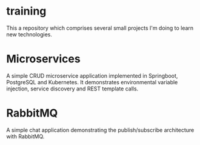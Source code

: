 # training

This a repository which comprises several small projects I'm doing to learn new technologies.

# Microservices

A simple CRUD microservice application implemented in Springboot, PostgreSQL and Kubernetes. It demonstrates environmental variable injection, service discovery and REST template calls.

# RabbitMQ

A simple chat application demonstrating the publish/subscribe architecture with RabbitMQ.
